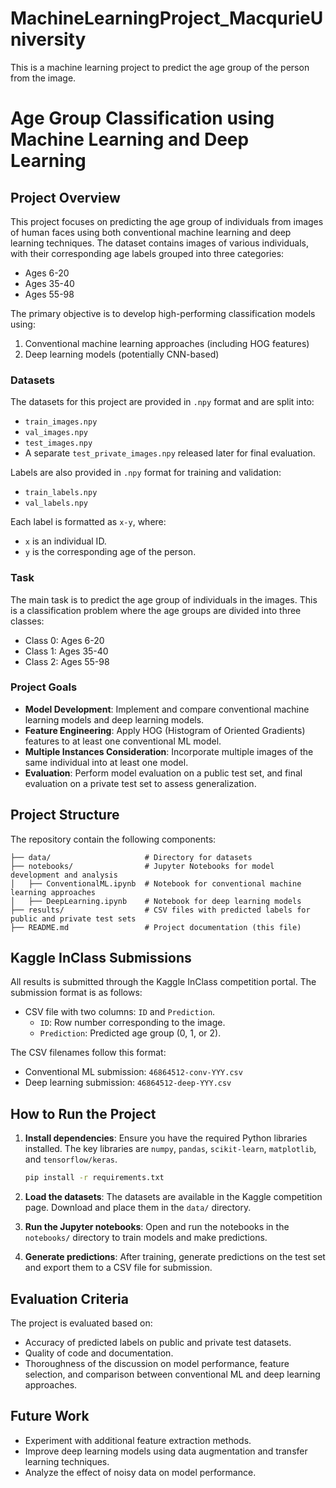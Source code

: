 # MachineLearningProject_MacqurieUniversity
This is a machine learning project to predict the age group of the person from the image. 

# Age Group Classification using Machine Learning and Deep Learning

## Project Overview

This project focuses on predicting the age group of individuals from images of human faces using both conventional machine learning and deep learning techniques. The dataset contains images of various individuals, with their corresponding age labels grouped into three categories:
- Ages 6-20
- Ages 35-40
- Ages 55-98

The primary objective is to develop high-performing classification models using:
1. Conventional machine learning approaches (including HOG features)
2. Deep learning models (potentially CNN-based)

### Datasets

The datasets for this project are provided in `.npy` format and are split into:
- `train_images.npy`
- `val_images.npy`
- `test_images.npy`
- A separate `test_private_images.npy` released later for final evaluation.

Labels are also provided in `.npy` format for training and validation:
- `train_labels.npy`
- `val_labels.npy`

Each label is formatted as `x-y`, where:
- `x` is an individual ID.
- `y` is the corresponding age of the person.

### Task

The main task is to predict the age group of individuals in the images. This is a classification problem where the age groups are divided into three classes:
- Class 0: Ages 6-20
- Class 1: Ages 35-40
- Class 2: Ages 55-98

### Project Goals
- **Model Development**: Implement and compare conventional machine learning models and deep learning models.
- **Feature Engineering**: Apply HOG (Histogram of Oriented Gradients) features to at least one conventional ML model.
- **Multiple Instances Consideration**: Incorporate multiple images of the same individual into at least one model.
- **Evaluation**: Perform model evaluation on a public test set, and final evaluation on a private test set to assess generalization.

## Project Structure

The repository contain the following components:

```plaintext
├── data/                     # Directory for datasets
├── notebooks/                # Jupyter Notebooks for model development and analysis
│   ├── ConventionalML.ipynb  # Notebook for conventional machine learning approaches
│   ├── DeepLearning.ipynb    # Notebook for deep learning models
├── results/                  # CSV files with predicted labels for public and private test sets
├── README.md                 # Project documentation (this file)

```

## Kaggle InClass Submissions

All results is submitted through the Kaggle InClass competition portal. The submission format is as follows:
- CSV file with two columns: `ID` and `Prediction`.
  - `ID`: Row number corresponding to the image.
  - `Prediction`: Predicted age group (0, 1, or 2).

The CSV filenames follow this format:
- Conventional ML submission: `46864512-conv-YYY.csv`
- Deep learning submission: `46864512-deep-YYY.csv`

## How to Run the Project

1. **Install dependencies**:
   Ensure you have the required Python libraries installed. The key libraries are `numpy`, `pandas`, `scikit-learn`, `matplotlib`, and `tensorflow/keras`.

   ```bash
   pip install -r requirements.txt
   ```

2. **Load the datasets**:
   The datasets are available in the Kaggle competition page. Download and place them in the `data/` directory.

3. **Run the Jupyter notebooks**:
   Open and run the notebooks in the `notebooks/` directory to train models and make predictions.

4. **Generate predictions**:
   After training, generate predictions on the test set and export them to a CSV file for submission.

## Evaluation Criteria

The project is evaluated based on:
- Accuracy of predicted labels on public and private test datasets.
- Quality of code and documentation.
- Thoroughness of the discussion on model performance, feature selection, and comparison between conventional ML and deep learning approaches.
  
## Future Work
- Experiment with additional feature extraction methods.
- Improve deep learning models using data augmentation and transfer learning techniques.
- Analyze the effect of noisy data on model performance.

